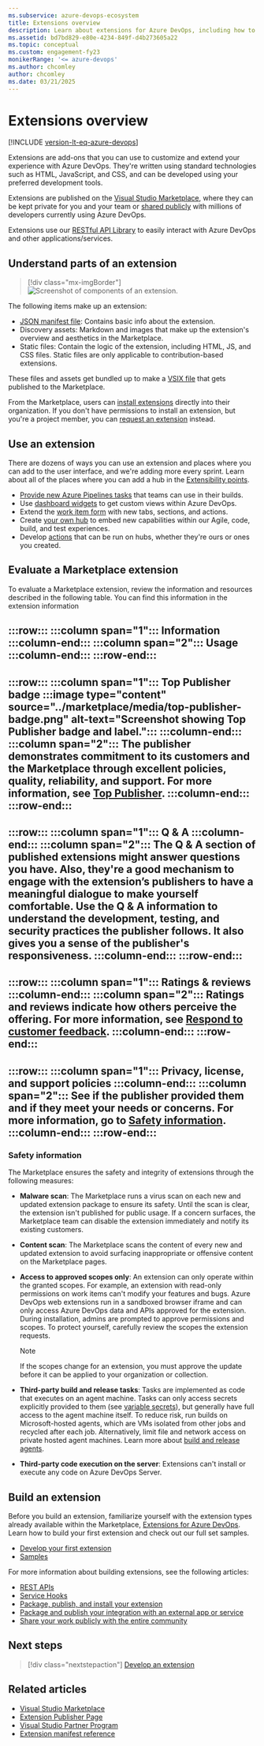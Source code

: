 ```yaml
---
ms.subservice: azure-devops-ecosystem
title: Extensions overview
description: Learn about extensions for Azure DevOps, including how to develop, package, publish, and manage them.
ms.assetid: bd7bd829-e80e-4234-849f-d4b273605a22
ms.topic: conceptual
ms.custom: engagement-fy23
monikerRange: '<= azure-devops'
ms.author: chcomley
author: chcomley
ms.date: 03/21/2025
---
```


# Extensions overview

[!INCLUDE [version-lt-eq-azure-devops](../includes/version-lt-eq-azure-devops.md)]

Extensions are add-ons that you can use to customize and extend your experience with Azure DevOps. They're written using standard technologies such as HTML, JavaScript, and CSS, and can be developed using your preferred development tools.

Extensions are published on the [Visual Studio Marketplace](https://marketplace.visualstudio.com/azuredevops), where they can be kept private for you and your team or [shared publicly](./publish/overview.md) with millions of developers currently using Azure DevOps.

Extensions use our [RESTful API Library](/rest/api/azure/devops/) to easily interact with Azure DevOps and other applications/services.

## Understand parts of an extension

> [!div class="mx-imgBorder"]  
> ![Screenshot of components of an extension.](./media/extension-components.png)

The following items make up an extension:

- [JSON manifest file](./develop/manifest.md): Contains basic info about the extension.
- Discovery assets: Markdown and images that make up the extension's overview and aesthetics in the Marketplace. 
- Static files: Contain the logic of the extension, including HTML, JS, and CSS files. Static files are only applicable to contribution-based extensions.

These files and assets get bundled up to make a [VSIX file](/visualstudio/extensibility/anatomy-of-a-vsix-package?view=vs-2022&preserve-view=true) that gets published to the Marketplace. 

From the Marketplace, users can [install extensions](../marketplace/install-extension.md) directly into their organization. If you don't have permissions to install an extension, but you're a project member, you can [request an extension](../marketplace/request-extensions.md) instead.

## Use an extension

There are dozens of ways you can use an extension and places where you can add to the user interface, and we're adding more every sprint. Learn about all of the places where you can add a hub in the [Extensibility points](reference/targets/overview.md).

- [Provide new Azure Pipelines tasks](./develop/add-build-task.md) that teams can use in their builds.
- Use [dashboard widgets](./develop/add-dashboard-widget.md) to get custom views within Azure DevOps. 
- Extend the [work item form](./develop/add-workitem-extension.md) with new tabs, sections, and actions.
- Create [your own hub](./develop/add-hub.md) to embed new capabilities within our Agile, code, build, and test experiences. 
- Develop [actions](./develop/add-action.md) that can be run on hubs, whether they're ours or ones you created. 

## Evaluate a Marketplace extension

To evaluate a Marketplace extension, review the information and resources described in the following table. You can find this information in the extension information

:::row:::
   :::column span="1":::
      **Information** 
   :::column-end:::
   :::column span="2":::
      **Usage**
   :::column-end:::
:::row-end:::
---
:::row:::
   :::column span="1":::
      **Top Publisher badge**
      :::image type="content" source="../marketplace/media/top-publisher-badge.png" alt-text="Screenshot showing Top Publisher badge and label.":::
   :::column-end:::
   :::column span="2":::
      The publisher demonstrates commitment to its customers and the Marketplace through excellent policies, quality, reliability, and support. For more information, see [Top Publisher](publish/overview.md#top-publisher).
   :::column-end:::
:::row-end:::
---
:::row:::
   :::column span="1":::
      **Q & A**
   :::column-end:::
   :::column span="2":::
      The Q & A section of published extensions might answer questions you have. Also, they're a good mechanism to engage with the extension’s publishers to have a meaningful dialogue to make yourself comfortable. Use the Q & A information to understand the development, testing, and security practices the publisher follows. It also gives you a sense of the publisher's responsiveness. 
   :::column-end:::
:::row-end:::
---
:::row:::
   :::column span="1":::
      **Ratings & reviews**
   :::column-end:::
   :::column span="2":::
      Ratings and reviews indicate how others perceive the offering. For more information, see [Respond to customer feedback](publish/overview.md#respond-to-marketplace-extension-reviews).
   :::column-end:::
:::row-end:::
---
:::row:::
   :::column span="1":::
      **Privacy, license, and support policies**
   :::column-end:::
   :::column span="2":::
      See if the publisher provided them and if they meet your needs or concerns. For more information, go to [Safety information](#safety-information).
   :::column-end:::
:::row-end:::
---

### Safety information

The Marketplace ensures the safety and integrity of extensions through the following measures:

- **Malware scan**: The Marketplace runs a virus scan on each new and updated extension package to ensure its safety. Until the scan is clear, the extension isn't published for public usage. If a concern surfaces, the Marketplace team can disable the extension immediately and notify its existing customers.
- **Content scan**: The Marketplace scans the content of every new and updated extension to avoid surfacing inappropriate or offensive content on the Marketplace pages.
- **Access to approved scopes only**: An extension can only operate within the granted scopes. For example, an extension with read-only permissions on work items can't modify your features and bugs. Azure DevOps web extensions run in a sandboxed browser iframe and can only access Azure DevOps data and APIs approved for the extension. During installation, admins are prompted to approve permissions and scopes. To protect yourself, carefully review the scopes the extension requests.

    > [!NOTE]  
    > If the scopes change for an extension, you must approve the update before it can be applied to your organization or collection.

- **Third-party build and release tasks**: Tasks are implemented as code that executes on an agent machine. Tasks can only access secrets explicitly provided to them (see [variable secrets](../pipelines/process/variables.md?tabs=yaml%252cbatch#secret-variables)), but generally have full access to the agent machine itself. To reduce risk, run builds on Microsoft-hosted agents, which are VMs isolated from other jobs and recycled after each job. Alternatively, limit file and network access on private hosted agent machines. Learn more about [build and release agents](../pipelines/agents/agents.md?view=azure-devops&preserve-view=true#microsoft-hosted-agents).
- **Third-party code execution on the server**: Extensions can't install or execute any code on Azure DevOps Server.

## Build an extension 

Before you build an extension, familiarize yourself with the extension types already available within the Marketplace, [Extensions for Azure DevOps](https://marketplace.visualstudio.com/azuredevops).
Learn how to build your first extension and check out our full set samples.
- [Develop your first extension](./get-started/node.md)
- [Samples](./develop/samples-overview.md)

For more information about building extensions, see the following articles:
- [REST APIs](/rest/api/azure/devops/)
- [Service Hooks](../service-hooks/overview.md)
- [Package, publish, and install your extension](./publish/overview.md)
- [Package and publish your integration with an external app or service](./publish/integration.md)
- [Share your work publicly with the entire community](./develop/manifest.md#mark-an-extension-public)
 
## Next steps

> [!div class="nextstepaction"]
> [Develop an extension](./get-started/node.md)

## Related articles

* [Visual Studio Marketplace](https://marketplace.visualstudio.com/azuredevops)
* [Extension Publisher Page](https://marketplace.visualstudio.com/manage)
* [Visual Studio Partner Program](https://partner.microsoft.com/solutions/microsoft-visual-studio)
* [Extension manifest reference](./develop/manifest.md)
